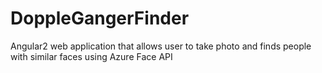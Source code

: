 # DoppleGangerFinder
Angular2 web application that allows user to take photo and finds people with similar faces using Azure Face API
